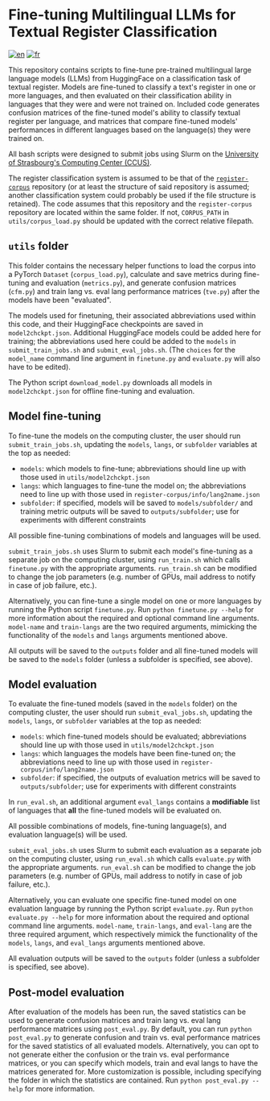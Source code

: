 # Fine-tuning Multilingual LLMs for Textual Register Classification
[![en](https://img.shields.io/badge/lang-en-red.svg)](https://github.com/ahar7911/register-finetuning/blob/master/README.md)
[![fr](https://img.shields.io/badge/lang-fr-blue.svg)](https://github.com/ahar7911/register-finetuning/blob/master/README.fr.md)

This repository contains scripts to fine-tune pre-trained multilingual large language models (LLMs) from HuggingFace on a classification task of textual register. Models are fine-tuned to classify a text's register in one or more languages, and then evaluated on their classification ability in languages that they were and were not trained on. Included code generates confusion matrices of the fine-tuned model's ability to classify textual register per language, and matrices that compare fine-tuned models' performances in different languages based on the language(s) they were trained on.

All bash scripts were designed to submit jobs using Slurm on the [University of Strasbourg's Computing Center (CCUS)](https://hpc.pages.unistra.fr/).

The register classification system is assumed to be that of the [`register-corpus`](https://github.com/ahar7911/register-corpus) repository (or at least the structure of said repository is assumed; another classification system could probably be used if the file structure is retained). The code assumes that this repository and the `register-corpus` repository are located within the same folder. If not, `CORPUS_PATH` in `utils/corpus_load.py` should be updated with the correct relative filepath.

## `utils` folder

This folder contains the necessary helper functions to load the corpus into a PyTorch `Dataset` (`corpus_load.py`), calculate and save metrics during fine-tuning and evaluation (`metrics.py`), and generate confusion matrices (`cfm.py`) and train lang vs. eval lang performance matrices (`tve.py`) after the models have been "evaluated".

The models used for finetuning, their associated abbreviations used within this code, and their HuggingFace checkpoints are saved in `model2chckpt.json`. Additional HuggingFace models could be added here for training; the abbreviations used here could be added to the `models` in `submit_train_jobs.sh` and `submit_eval_jobs.sh`. (The `choices` for the `model_name` command line argument in `finetune.py` and `evaluate.py` will also have to be edited).

The Python script `download_model.py` downloads all models in `model2chckpt.json` for offline fine-tuning and evaluation.

## Model fine-tuning

To fine-tune the models on the computing cluster, the user should run `submit_train_jobs.sh`, updating the `models`, `langs`, or `subfolder` variables at the top as needed:
 - `models`: which models to fine-tune; abbreviations should line up with those used in `utils/model2chckpt.json`
 - `langs`: which languages to fine-tune the model on; the abbreviations need to line up with those used in `register-corpus/info/lang2name.json`
 - `subfolder`: if specified, models will be saved to `models/subfolder/` and training metric outputs will be saved to `outputs/subfolder`; use for experiments with different constraints

All possible fine-tuning combinations of models and languages will be used.

`submit_train_jobs.sh` uses Slurm to submit each model's fine-tuning as a separate job on the computing cluster, using `run_train.sh` which calls `finetune.py` with the appropriate arguments. `run_train.sh` can be modified to change the job parameters (e.g. number of GPUs, mail address to notify in case of job failure, etc.).

Alternatively, you can fine-tune a single model on one or more languages by running the Python script `finetune.py`. Run `python finetune.py --help` for more information about the required and optional command line arguments. `model-name` and `train-langs` are the two required arguments, mimicking the functionality of the `models` and `langs` arguments mentioned above.

All outputs will be saved to the `outputs` folder and all fine-tuned models will be saved to the `models` folder (unless a subfolder is specified, see above).

## Model evaluation

To evaluate the fine-tuned models (saved in the `models` folder) on the computing cluster, the user should run `submit_eval_jobs.sh`, updating the `models`, `langs`, or `subfolder` variables at the top as needed:
 - `models`: which fine-tuned models should be evaluated; abbreviations should line up with those used in `utils/model2chckpt.json`
 - `langs`: which languages the models have been fine-tuned on; the abbreviations need to line up with those used in `register-corpus/info/lang2name.json`
 - `subfolder`: if specified, the outputs of evaluation metrics will be saved to `outputs/subfolder`; use for experiments with different constraints

In `run_eval.sh`, an additional argument `eval_langs` contains a **modifiable** list of languages that **all** the fine-tuned models will be evaluated on.

All possible combinations of models, fine-tuning language(s), and evaluation language(s) will be used.

`submit_eval_jobs.sh` uses Slurm to submit each evaluation as a separate job on the computing cluster, using `run_eval.sh` which calls `evaluate.py` with the appropriate arguments. `run_eval.sh` can be modified to change the job parameters (e.g. number of GPUs, mail address to notify in case of job failure, etc.).

Alternatively, you can evaluate one specific fine-tuned model on one evaluation language by running the Python script `evaluate.py`. Run `python evaluate.py --help` for more information about the required and optional command line arguments. `model-name`, `train-langs`, and `eval-lang` are the three required argument, which respectively mimick the functionality of the `models`, `langs`, and `eval_langs` arguments mentioned above.

All evaluation outputs will be saved to the `outputs` folder (unless a subfolder is specified, see above).

## Post-model evaluation

After evaluation of the models has been run, the saved statistics can be used to generate confusion matrices and train lang vs. eval lang performance matrices using `post_eval.py`. By default, you can run `python post_eval.py` to generate confusion and train vs. eval performance matrices for the saved statistics of all evaluated models. Alternatively, you can opt to not generate either the confusion or the train vs. eval performance matrices, or you can specify which models, train and eval langs to have the matrices generated for. More customization is possible, including specifying the folder in which the statistics are contained. Run `python post_eval.py --help` for more information.